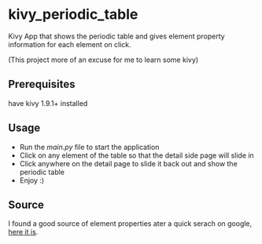 # kivy_periodic_table
Kivy App that shows the periodic table and gives element property information for each element on click.

(This project more of an excuse for me to learn some kivy) 

## Prerequisites
have kivy 1.9.1+ installed

## Usage
- Run the *main.py* file to start the application
- Click on any element of the table so that the detail side page will slide in
- Click anywhere on the detail page to slide it back out and show the periodic table
- Enjoy :)

## Source
I found a good source of element properties ater a quick serach on google, [here it is](http://chemistry.stackexchange.com/questions/2793/where-can-i-find-a-downloadable-spreadsheet-of-element-properties).
